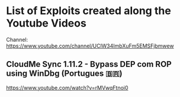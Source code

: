 # List of Exploits created along the Youtube Videos

Channel: https://www.youtube.com/channel/UClW34ImbXuFm5EMSFjbmwew

## CloudMe Sync 1.11.2 - Bypass DEP com ROP using WinDbg (Portugues 🇧🇷)
https://www.youtube.com/watch?v=rMVwqFtnoi0
